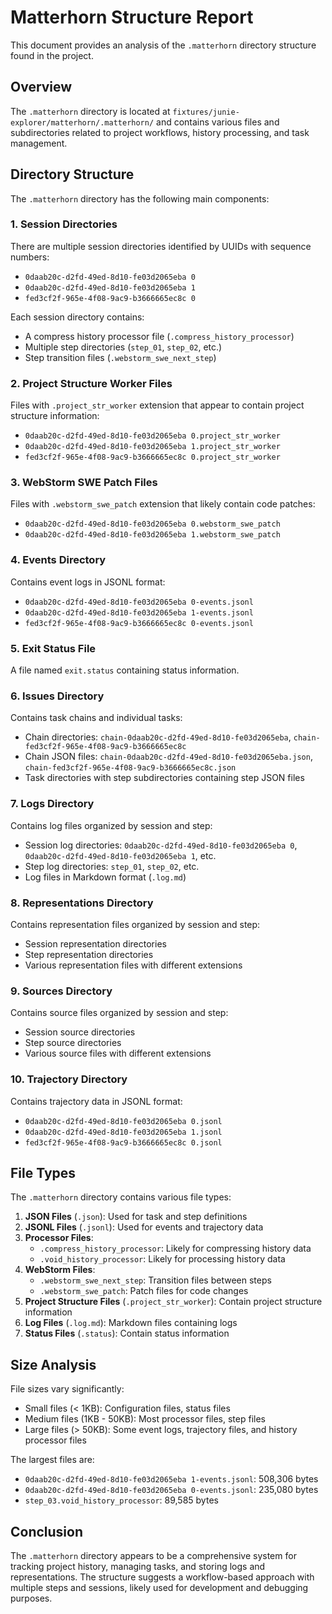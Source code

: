 # Matterhorn Structure Report

This document provides an analysis of the `.matterhorn` directory structure found in the project.

## Overview

The `.matterhorn` directory is located at `fixtures/junie-explorer/matterhorn/.matterhorn/` and contains various files and subdirectories related to project workflows, history processing, and task management.

## Directory Structure

The `.matterhorn` directory has the following main components:

### 1. Session Directories

There are multiple session directories identified by UUIDs with sequence numbers:
- `0daab20c-d2fd-49ed-8d10-fe03d2065eba 0`
- `0daab20c-d2fd-49ed-8d10-fe03d2065eba 1`
- `fed3cf2f-965e-4f08-9ac9-b3666665ec8c 0`

Each session directory contains:
- A compress history processor file (`.compress_history_processor`)
- Multiple step directories (`step_01`, `step_02`, etc.)
- Step transition files (`.webstorm_swe_next_step`)

### 2. Project Structure Worker Files

Files with `.project_str_worker` extension that appear to contain project structure information:
- `0daab20c-d2fd-49ed-8d10-fe03d2065eba 0.project_str_worker`
- `0daab20c-d2fd-49ed-8d10-fe03d2065eba 1.project_str_worker`
- `fed3cf2f-965e-4f08-9ac9-b3666665ec8c 0.project_str_worker`

### 3. WebStorm SWE Patch Files

Files with `.webstorm_swe_patch` extension that likely contain code patches:
- `0daab20c-d2fd-49ed-8d10-fe03d2065eba 0.webstorm_swe_patch`
- `0daab20c-d2fd-49ed-8d10-fe03d2065eba 1.webstorm_swe_patch`

### 4. Events Directory

Contains event logs in JSONL format:
- `0daab20c-d2fd-49ed-8d10-fe03d2065eba 0-events.jsonl`
- `0daab20c-d2fd-49ed-8d10-fe03d2065eba 1-events.jsonl`
- `fed3cf2f-965e-4f08-9ac9-b3666665ec8c 0-events.jsonl`

### 5. Exit Status File

A file named `exit.status` containing status information.

### 6. Issues Directory

Contains task chains and individual tasks:
- Chain directories: `chain-0daab20c-d2fd-49ed-8d10-fe03d2065eba`, `chain-fed3cf2f-965e-4f08-9ac9-b3666665ec8c`
- Chain JSON files: `chain-0daab20c-d2fd-49ed-8d10-fe03d2065eba.json`, `chain-fed3cf2f-965e-4f08-9ac9-b3666665ec8c.json`
- Task directories with step subdirectories containing step JSON files

### 7. Logs Directory

Contains log files organized by session and step:
- Session log directories: `0daab20c-d2fd-49ed-8d10-fe03d2065eba 0`, `0daab20c-d2fd-49ed-8d10-fe03d2065eba 1`, etc.
- Step log directories: `step_01`, `step_02`, etc.
- Log files in Markdown format (`.log.md`)

### 8. Representations Directory

Contains representation files organized by session and step:
- Session representation directories
- Step representation directories
- Various representation files with different extensions

### 9. Sources Directory

Contains source files organized by session and step:
- Session source directories
- Step source directories
- Various source files with different extensions

### 10. Trajectory Directory

Contains trajectory data in JSONL format:
- `0daab20c-d2fd-49ed-8d10-fe03d2065eba 0.jsonl`
- `0daab20c-d2fd-49ed-8d10-fe03d2065eba 1.jsonl`
- `fed3cf2f-965e-4f08-9ac9-b3666665ec8c 0.jsonl`

## File Types

The `.matterhorn` directory contains various file types:

1. **JSON Files** (`.json`): Used for task and step definitions
2. **JSONL Files** (`.jsonl`): Used for events and trajectory data
3. **Processor Files**:
   - `.compress_history_processor`: Likely for compressing history data
   - `.void_history_processor`: Likely for processing history data
4. **WebStorm Files**:
   - `.webstorm_swe_next_step`: Transition files between steps
   - `.webstorm_swe_patch`: Patch files for code changes
5. **Project Structure Files** (`.project_str_worker`): Contain project structure information
6. **Log Files** (`.log.md`): Markdown files containing logs
7. **Status Files** (`.status`): Contain status information

## Size Analysis

File sizes vary significantly:
- Small files (< 1KB): Configuration files, status files
- Medium files (1KB - 50KB): Most processor files, step files
- Large files (> 50KB): Some event logs, trajectory files, and history processor files

The largest files are:
- `0daab20c-d2fd-49ed-8d10-fe03d2065eba 1-events.jsonl`: 508,306 bytes
- `0daab20c-d2fd-49ed-8d10-fe03d2065eba 0-events.jsonl`: 235,080 bytes
- `step_03.void_history_processor`: 89,585 bytes

## Conclusion

The `.matterhorn` directory appears to be a comprehensive system for tracking project history, managing tasks, and storing logs and representations. The structure suggests a workflow-based approach with multiple steps and sessions, likely used for development and debugging purposes.
